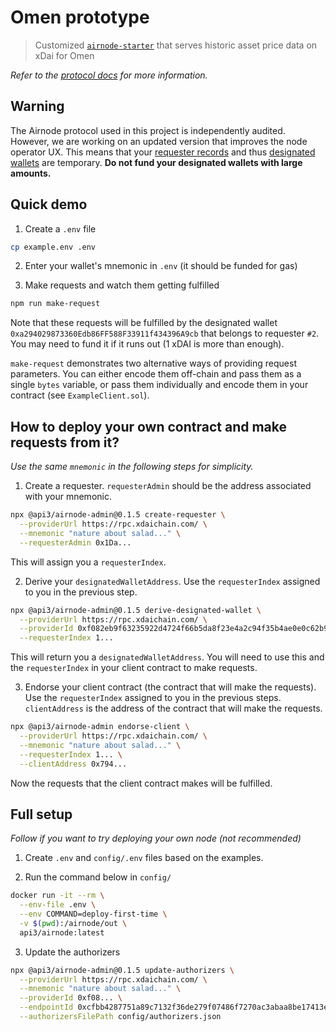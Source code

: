 # Omen prototype

> Customized [`airnode-starter`](https://github.com/api3dao/airnode-starter) that serves historic asset price data on xDai for Omen

*Refer to the [protocol docs](https://github.com/api3dao/api3-docs/tree/e793f7ec876e0a8e042f92388c6686f639c80458#requestresponse-protocol) for more information.*

## Warning

The Airnode protocol used in this project is independently audited.
However, we are working on an updated version that improves the node operator UX.
This means that your [requester records](https://github.com/api3dao/api3-docs/blob/e793f7ec876e0a8e042f92388c6686f639c80458/request-response-protocol/requester.md) and thus [designated wallets](https://github.com/api3dao/api3-docs/blob/e793f7ec876e0a8e042f92388c6686f639c80458/request-response-protocol/designated-wallet.md) are temporary.
**Do not fund your designated wallets with large amounts.**

## Quick demo

1. Create a `.env` file
```sh
cp example.env .env
```

2. Enter your wallet's mnemonic in `.env` (it should be funded for gas)

3. Make requests and watch them getting fulfilled
```sh
npm run make-request
```

Note that these requests will be fulfilled by the designated wallet `0xa294029873360Edb86FF588F33911f434396A9cb` that belongs to requester `#2`.
You may need to fund it if it runs out (1 xDAI is more than enough).

`make-request` demonstrates two alternative ways of providing request parameters.
You can either encode them off-chain and pass them as a single `bytes` variable, or pass them individually and encode them in your contract (see `ExampleClient.sol`).

## How to deploy your own contract and make requests from it?

*Use the same `mnemonic` in the following steps for simplicity.*

1. Create a requester.
`requesterAdmin` should be the address associated with your mnemonic.

```sh
npx @api3/airnode-admin@0.1.5 create-requester \
  --providerUrl https://rpc.xdaichain.com/ \
  --mnemonic "nature about salad..." \
  --requesterAdmin 0x1Da...
```

This will assign you a `requesterIndex`.

2. Derive your `designatedWalletAddress`.
Use the `requesterIndex` assigned to you in the previous step.

```sh
npx @api3/airnode-admin@0.1.5 derive-designated-wallet \
  --providerUrl https://rpc.xdaichain.com/ \
  --providerId 0xf082eb9f63235922d4724f66b5da8f23e4a2c94f35b4ae0e0c62b9323a99d449 \
  --requesterIndex 1...
```

This will return you a `designatedWalletAddress`.
You will need to use this and the `requesterIndex` in your client contract to make requests.

3. Endorse your client contract (the contract that will make the requests).
Use the `requesterIndex` assigned to you in the previous steps.
`clientAddress` is the address of the contract that will make the requests.

```sh
npx @api3/airnode-admin endorse-client \
  --providerUrl https://rpc.xdaichain.com/ \
  --mnemonic "nature about salad..." \
  --requesterIndex 1... \
  --clientAddress 0x794...
```

Now the requests that the client contract makes will be fulfilled.

## Full setup

*Follow if you want to try deploying your own node (not recommended)*

1. Create `.env` and `config/.env` files based on the examples.

2. Run the command below in `config/`

```sh
docker run -it --rm \
  --env-file .env \
  --env COMMAND=deploy-first-time \
  -v $(pwd):/airnode/out \
  api3/airnode:latest
```

3. Update the authorizers

```sh
npx @api3/airnode-admin@0.1.5 update-authorizers \
  --providerUrl https://rpc.xdaichain.com/ \
  --mnemonic "nature about salad..." \
  --providerId 0xf08... \
  --endpointId 0xcfbb4287751a89c7132f36de279f07486f7270ac3abaa8be17413e27fc80a78d \
  --authorizersFilePath config/authorizers.json
```

